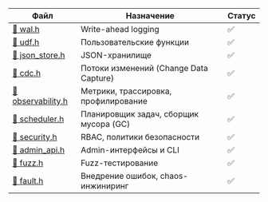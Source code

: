 | Файл                                                    | Назначение                             | Статус |
| ------------------------------------------------------- | -------------------------------------- | ------ |
| [📄 wal.h](sandbox:/mnt/data/wal.h)                     | Write-ahead logging                    | ✅      |
| [📄 udf.h](sandbox:/mnt/data/udf.h)                     | Пользовательские функции               | ✅      |
| [📄 json\_store.h](sandbox:/mnt/data/json_store.h)      | JSON-хранилище                         | ✅      |
| [📄 cdc.h](sandbox:/mnt/data/cdc.h)                     | Потоки изменений (Change Data Capture) | ✅      |
| [📄 observability.h](sandbox:/mnt/data/observability.h) | Метрики, трассировка, профилирование   | ✅      |
| [📄 scheduler.h](sandbox:/mnt/data/scheduler.h)         | Планировщик задач, сборщик мусора (GC) | ✅      |
| [📄 security.h](sandbox:/mnt/data/security.h)           | RBAC, политики безопасности            | ✅      |
| [📄 admin\_api.h](sandbox:/mnt/data/admin_api.h)        | Admin-интерфейсы и CLI                 | ✅      |
| [📄 fuzz.h](sandbox:/mnt/data/fuzz.h)                   | Fuzz-тестирование                      | ✅      |
| [📄 fault.h](sandbox:/mnt/data/fault.h)                 | Внедрение ошибок, chaos-инжиниринг     | ✅      |

